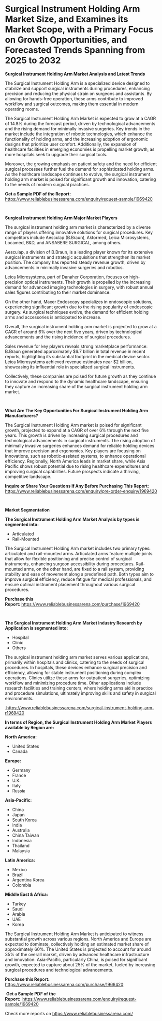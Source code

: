 <p><h1>Surgical Instrument Holding Arm Market Size, and Examines its Market Scope, with a Primary Focus on Growth Opportunities, and Forecasted Trends Spanning from 2025 to 2032</h1></p><p><strong>Surgical Instrument Holding Arm Market Analysis and Latest Trends</strong></p>
<p><p>The Surgical Instrument Holding Arm is a specialized device designed to stabilize and support surgical instruments during procedures, enhancing precision and reducing the physical strain on surgeons and assistants. By allowing for hands-free operation, these arms contribute to improved workflow and surgical outcomes, making them essential in modern operating rooms.</p><p>The Surgical Instrument Holding Arm Market is expected to grow at a CAGR of 14.8% during the forecast period, driven by technological advancements and the rising demand for minimally invasive surgeries. Key trends in the market include the integration of robotic technologies, which enhance the functionality of holding arms, and the increasing adoption of ergonomic designs that prioritize user comfort. Additionally, the expansion of healthcare facilities in emerging economies is propelling market growth, as more hospitals seek to upgrade their surgical tools. </p><p>Moreover, the growing emphasis on patient safety and the need for efficient surgical processes further fuel the demand for sophisticated holding arms. As the healthcare landscape continues to evolve, the surgical instrument holding arm market is poised for significant growth and innovation, catering to the needs of modern surgical practices.</p></p>
<p><strong>Get a Sample PDF of the Report:&nbsp;</strong> <a href="https://www.reliablebusinessarena.com/enquiry/request-sample/1969420?utm_campaign=2819&utm_medium=2&utm_source=Github&utm_content=ia&utm_term=05032025&utm_id=surgical-instrument-holding-arm">https://www.reliablebusinessarena.com/enquiry/request-sample/1969420</a></p>
<p>&nbsp;</p>
<p><strong>Surgical Instrument Holding Arm Major Market Players</strong></p>
<p><p>The surgical instrument holding arm market is characterized by a diverse range of players offering innovative solutions for surgical procedures. Key competitors include Aesculap (B.Braun), Aktormed, Leica Microsystems, Locamed, B&D, and ANSABERE SURGICAL, among others. </p><p>Aesculap, a division of B.Braun, is a leading player known for its extensive surgical instruments and strategic acquisitions that strengthen its market position. The company has reported steady revenue growth, driven by advancements in minimally invasive surgeries and robotics.</p><p>Leica Microsystems, part of Danaher Corporation, focuses on high-precision optical instruments. Their growth is propelled by the increasing demand for advanced imaging technologies in surgery, with robust annual sales figures contributing to their market dominance.</p><p>On the other hand, Maxer Endoscopy specializes in endoscopic solutions, experiencing significant growth due to the rising popularity of endoscopic surgery. As surgical techniques evolve, the demand for efficient holding arms and accessories is anticipated to increase.</p><p>Overall, the surgical instrument holding arm market is projected to grow at a CAGR of around 6% over the next five years, driven by technological advancements and the rising incidence of surgical procedures. </p><p>Sales revenue for key players reveals strong marketplace performance: B.Braun generated approximately $6.7 billion in total revenue in recent reports, highlighting its substantial footprint in the medical device sector. Leica Microsystems achieved revenue estimates near $2 billion, showcasing its influential role in specialized surgical instruments. </p><p>Collectively, these companies are poised for future growth as they continue to innovate and respond to the dynamic healthcare landscape, ensuring they capture an increasing share of the surgical instrument holding arm market.</p></p>
<p>&nbsp;</p>
<p><strong>What Are The Key Opportunities For Surgical Instrument Holding Arm Manufacturers?</strong></p>
<p><p>The Surgical Instrument Holding Arm market is poised for significant growth, projected to expand at a CAGR of over 6% through the next five years. This growth is driven by increasing surgical procedures and technological advancements in surgical instruments. The rising adoption of minimally invasive surgeries enhances demand for reliable holding devices that improve precision and ergonomics. Key players are focusing on innovations, such as robotic-assisted systems, to enhance operational efficiency. Regionally, North America leads in market share, while Asia Pacific shows robust potential due to rising healthcare expenditures and improving surgical capabilities. Future prospects indicate a thriving, competitive landscape.</p></p>
<p><strong>Inquire or Share Your Questions If Any Before Purchasing This Report:</strong> <a href="https://www.reliablebusinessarena.com/enquiry/pre-order-enquiry/1969420?utm_campaign=2819&utm_medium=2&utm_source=Github&utm_content=ia&utm_term=05032025&utm_id=surgical-instrument-holding-arm">https://www.reliablebusinessarena.com/enquiry/pre-order-enquiry/1969420</a></p>
<p>&nbsp;</p>
<p><strong>Market Segmentation</strong></p>
<p><strong>The Surgical Instrument Holding Arm Market Analysis by types is segmented into:</strong></p>
<p><ul><li>Articulated</li><li>Rail-Mounted</li></ul></p>
<p><p>The Surgical Instrument Holding Arm market includes two primary types: articulated and rail-mounted arms. Articulated arms feature multiple joints that allow for flexible positioning and precise control of surgical instruments, enhancing surgeon accessibility during procedures. Rail-mounted arms, on the other hand, are fixed to a rail system, providing stability and ease of movement along a predefined path. Both types aim to improve surgical efficiency, reduce fatigue for medical professionals, and ensure optimal instrument placement throughout various surgical procedures.</p></p>
<p><strong>Purchase this Report:&nbsp;</strong><a href="https://www.reliablebusinessarena.com/purchase/1969420?utm_campaign=2819&utm_medium=2&utm_source=Github&utm_content=ia&utm_term=05032025&utm_id=surgical-instrument-holding-arm">https://www.reliablebusinessarena.com/purchase/1969420</a></p>
<p>&nbsp;</p>
<p><strong>The Surgical Instrument Holding Arm Market Industry Research by Application is segmented into:</strong></p>
<p><ul><li>Hospital</li><li>Clinic</li><li>Others</li></ul></p>
<p><p>The surgical instrument holding arm market serves various applications, primarily within hospitals and clinics, catering to the needs of surgical procedures. In hospitals, these devices enhance surgical precision and efficiency, allowing for stable instrument positioning during complex operations. Clinics utilize these arms for outpatient surgeries, optimizing workflow and minimizing procedure time. Other applications include research facilities and training centers, where holding arms aid in practice and procedure simulations, ultimately improving skills and safety in surgical environments.</p></p>
<p><a href="https://www.reliablebusinessarena.com/surgical-instrument-holding-arm-r1969420?utm_campaign=2819&utm_medium=2&utm_source=Github&utm_content=ia&utm_term=05032025&utm_id=surgical-instrument-holding-arm">&nbsp;https://www.reliablebusinessarena.com/surgical-instrument-holding-arm-r1969420</a></p>
<p><strong>In terms of Region, the Surgical Instrument Holding Arm Market Players available by Region are:</strong></p>
<p>
    <p> <strong> North America: </strong>
        <ul>
            <li>United States</li>
            <li>Canada</li>
        </ul>
        </p> 
    <p> <strong> Europe: </strong>
        <ul>
            <li>Germany</li>
            <li>France</li>
            <li>U.K.</li>
            <li>Italy</li>
            <li>Russia</li>
        </ul>
        </p> 
    <p> <strong> Asia-Pacific: </strong>
        <ul>
            <li>China</li>
            <li>Japan</li>
            <li>South Korea</li>
            <li>India</li>
            <li>Australia</li>
            <li>China Taiwan</li>
            <li>Indonesia</li>
            <li>Thailand</li>
            <li>Malaysia</li>
        </ul>
        </p> 
    <p> <strong> Latin America: </strong>
        <ul>
            <li>Mexico</li>
            <li>Brazil</li>
            <li>Argentina Korea</li>
            <li>Colombia</li>
        </ul>
        </p> 
    <p> <strong> Middle East & Africa: </strong>
        <ul>
            <li>Turkey</li>
            <li>Saudi</li>
            <li>Arabia</li>
            <li>UAE</li>
            <li>Korea</li>
        </ul>
    </p>
    </p>
<p><p>The Surgical Instrument Holding Arm Market is anticipated to witness substantial growth across various regions. North America and Europe are expected to dominate, collectively holding an estimated market share of approximately 60%. The United States is projected to account for around 35% of the overall market, driven by advanced healthcare infrastructure and innovation. Asia-Pacific, particularly China, is poised for significant growth, expected to capture about 25% of the market, fueled by increasing surgical procedures and technological advancements.</p></p>
<p><strong>Purchase this Report: </strong><a href="https://www.reliablebusinessarena.com/purchase/1969420?utm_campaign=2819&utm_medium=2&utm_source=Github&utm_content=ia&utm_term=05032025&utm_id=surgical-instrument-holding-arm">https://www.reliablebusinessarena.com/purchase/1969420</a></p>
<p>&nbsp;<strong>Get a Sample PDF of the Report:&nbsp;&nbsp;</strong><a href="https://www.reliablebusinessarena.com/enquiry/request-sample/1969420?utm_campaign=2819&utm_medium=2&utm_source=Github&utm_content=ia&utm_term=05032025&utm_id=surgical-instrument-holding-arm">https://www.reliablebusinessarena.com/enquiry/request-sample/1969420</a></p>
<p><strong></strong></p>
<p>Check more reports on <a href="https://www.reliablebusinessarena.com/?utm_campaign=2819&utm_medium=2&utm_source=Github&utm_content=ia&utm_term=05032025&utm_id=surgical-instrument-holding-arm">https://www.reliablebusinessarena.com/</a></p>